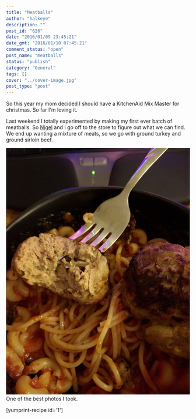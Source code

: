 ```yaml
---
title: "Meatballs"
author: "halkeye"
description: ""
post_id: "626"
date: "2016/01/09 23:45:21"
date_gmt: "2016/01/10 07:45:21"
comment_status: "open"
post_name: "meatballs"
status: "publish"
category: "General"
tags: []
cover: "../cover-image.jpg"
post_type: "post"
---
```


So this year my mom decided I should have a KitchenAid Mix Master for christmas. So far I'm loving it.

Last weekend I totally experimented by making my first ever batch of meatballs. So [Nigel](https://www.forgreatjustice.ca/) and I go off to the store to figure out what we can find. We end up wanting a mixture of meats, so we go with ground turkey and ground sirloin beef.

![Meatballs With Fork](IMG_20160104_201752.jpg) One of the best photos I took.

[yumprint-recipe id='1']

